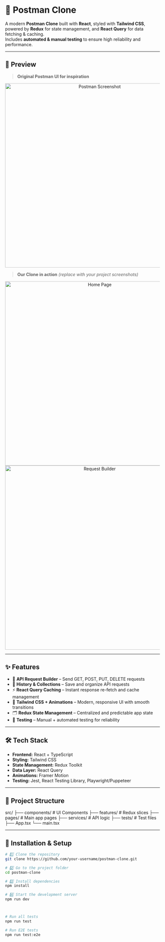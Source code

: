 # 🚀 Postman Clone

A modern **Postman Clone** built with **React**, styled with **Tailwind CSS**, powered by **Redux** for state management, and **React Query** for data fetching & caching.  
Includes **automated & manual testing** to ensure high reliability and performance.

---

## 📸 Preview

> **Original Postman UI for inspiration**
<p align="center">
  <img src="https://www.postman.com/_gatsby/image/…/postman-screenshot.png" alt="Postman Screenshot" width="600"/>
</p>

> **Our Clone in action** *(replace with your project screenshots)*  
<p align="center">
  <img src="public/screenshots/home.png" alt="Home Page" width="600"/>
  <img src="public/screenshots/request-builder.png" alt="Request Builder" width="600"/>
</p>

---

## ✨ Features

- 📡 **API Request Builder** – Send GET, POST, PUT, DELETE requests  
- 💾 **History & Collections** – Save and organize API requests  
- ⚡ **React Query Caching** – Instant response re-fetch and cache management  
- 🎨 **Tailwind CSS + Animations** – Modern, responsive UI with smooth transitions  
- 🗂 **Redux State Management** – Centralized and predictable app state  
- 🧪 **Testing** – Manual + automated testing for reliability  

---

## 🛠 Tech Stack

- **Frontend:** React + TypeScript  
- **Styling:** Tailwind CSS  
- **State Management:** Redux Toolkit  
- **Data Layer:** React Query  
- **Animations:** Framer Motion  
- **Testing:** Jest, React Testing Library, Playwright/Puppeteer  

---

## 📂 Project Structure
src/
├── components/ # UI Components
├── features/ # Redux slices
├── pages/ # Main app pages
├── services/ # API logic
├── tests/ # Test files
├── App.tsx
└── main.tsx


---

## 🚀 Installation & Setup

```bash
# 1️⃣ Clone the repository
git clone https://github.com/your-username/postman-clone.git

# 2️⃣ Go to the project folder
cd postman-clone

# 3️⃣ Install dependencies
npm install

# 4️⃣ Start the development server
npm run dev



# Run all tests
npm run test

# Run E2E tests
npm run test:e2e
